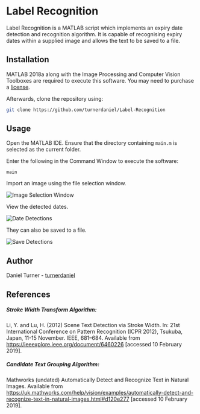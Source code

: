 # Label Recognition

Label Recognition is a MATLAB script which implements an expiry date detection and recognition algorithm. It is capable of recognising expiry dates within a supplied image and allows the text to be saved to a file. 

## Installation

MATLAB 2018a along with the Image Processing and Computer Vision Toolboxes are required to execute this software. You may need to purchase a [license](https://uk.mathworks.com/pricing-licensing.html).

Afterwards, clone the repository using:

```bash
git clone https://github.com/turnerdaniel/Label-Recognition
```

## Usage

Open the MATLAB IDE. Ensure that the directory containing ```main.m``` is selected as the current folder. 

Enter the following in the Command Window to execute the software:

```
main
```
Import an image using the file selection window.

![Image Selection Window](https://user-images.githubusercontent.com/35703802/64533138-d220a800-d30a-11e9-9212-be1391bef9b5.png "Image Selection Window")

View the detected dates. 

![Date Detections](https://user-images.githubusercontent.com/35703802/64533136-d220a800-d30a-11e9-9733-5dae826559a6.png "Date Detections")

They can also be saved to a file.

![Save Detections](https://user-images.githubusercontent.com/35703802/64533139-d220a800-d30a-11e9-848e-70718e706c77.png "Save Detections")

## Author

Daniel Turner - [turnerdaniel](https://github.com/turnerdaniel/)

## References

##### Stroke Width Transform Algorithm:
Li, Y. and Lu, H. (2012) Scene Text Detection via Stroke Width. In: 21st International Conference on Pattern Recognition (ICPR 2012), Tsukuba, Japan, 11-15 November. IEEE, 681–684. Available from https://ieeexplore.ieee.org/document/6460226 [accessed 10 February 2019].

##### Candidate Text Grouping Algorithm:
Mathworks (undated) Automatically Detect and Recognize Text in Natural Images. Available from https://uk.mathworks.com/help/vision/examples/automatically-detect-and-recognize-text-in-natural-images.html#d120e277 [accessed 10 February 2019].

